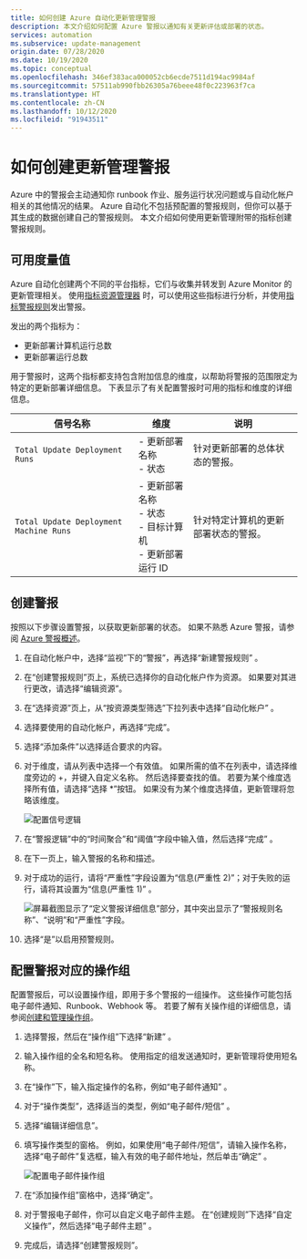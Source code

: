 ```yaml
---
title: 如何创建 Azure 自动化更新管理警报
description: 本文介绍如何配置 Azure 警报以通知有关更新评估或部署的状态。
services: automation
ms.subservice: update-management
origin.date: 07/28/2020
ms.date: 10/19/2020
ms.topic: conceptual
ms.openlocfilehash: 346ef383aca000052cb6ecde7511d194ac9984af
ms.sourcegitcommit: 57511ab990fbb26305a76beee48f0c223963f7ca
ms.translationtype: HT
ms.contentlocale: zh-CN
ms.lasthandoff: 10/12/2020
ms.locfileid: "91943511"
---
```

# <a name="how-to-create-alerts-for-update-management"></a>如何创建更新管理警报

Azure 中的警报会主动通知你 runbook 作业、服务运行状况问题或与自动化帐户相关的其他情况的结果。 Azure 自动化不包括预配置的警报规则，但你可以基于其生成的数据创建自己的警报规则。 本文介绍如何使用更新管理附带的指标创建警报规则。

## <a name="available-metrics"></a>可用度量值

Azure 自动化创建两个不同的平台指标，它们与收集并转发到 Azure Monitor 的更新管理相关。 使用[指标资源管理器](../../azure-monitor/platform/metrics-charts.md) 时，可以使用这些指标进行分析，并使用[指标警报规则](../../azure-monitor/platform/alerts-metric.md)发出警报。

发出的两个指标为：

* 更新部署计算机运行总数
* 更新部署运行总数

用于警报时，这两个指标都支持包含附加信息的维度，以帮助将警报的范围限定为特定的更新部署详细信息。 下表显示了有关配置警报时可用的指标和维度的详细信息。

|信号名称|维度|说明
|---|---|---|
|`Total Update Deployment Runs`|- 更新部署名称<br>- 状态 | 针对更新部署的总体状态的警报。|
|`Total Update Deployment Machine Runs`|- 更新部署名称</br>- 状态</br>- 目标计算机</br>- 更新部署运行 ID    |针对特定计算机的更新部署状态的警报。|

## <a name="create-alert"></a>创建警报

按照以下步骤设置警报，以获取更新部署的状态。 如果不熟悉 Azure 警报，请参阅 [Azure 警报概述](../../azure-monitor/platform/alerts-overview.md)。

1. 在自动化帐户中，选择“监视”下的“警报”，再选择“新建警报规则”  。

2. 在“创建警报规则”页上，系统已选择你的自动化帐户作为资源。 如果要对其进行更改，请选择“编辑资源”。

3. 在“选择资源”页上，从“按资源类型筛选”下拉列表中选择“自动化帐户” 。

4. 选择要使用的自动化帐户，再选择“完成”。

5. 选择“添加条件”以选择适合要求的内容。

6. 对于维度，请从列表中选择一个有效值。 如果所需的值不在列表中，请选择维度旁边的 \+，并键入自定义名称。 然后选择要查找的值。 若要为某个维度选择所有值，请选择“选择 \*”按钮。 如果没有为某个维度选择值，更新管理将忽略该维度。

    ![配置信号逻辑](./media/update-mgmt-manage-updates-for-vm/signal-logic.png)

7. 在“警报逻辑”中的“时间聚合”和“阈值”字段中输入值，然后选择“完成”   。

8. 在下一页上，输入警报的名称和描述。

9. 对于成功的运行，请将“严重性”字段设置为“信息(严重性 2)”；对于失败的运行，请将其设置为“信息(严重性 1)”  。

    ![屏幕截图显示了“定义警报详细信息”部分，其中突出显示了“警报规则名称”、“说明”和“严重性”字段。](./media/update-mgmt-manage-updates-for-vm/define-alert-details.png)

10. 选择“是”以启用预警规则。

## <a name="configure-action-groups-for-your-alerts"></a>配置警报对应的操作组

配置警报后，可以设置操作组，即用于多个警报的一组操作。 这些操作可能包括电子邮件通知、Runbook、Webhook 等。 若要了解有关操作组的详细信息，请参阅[创建和管理操作组](../../azure-monitor/platform/action-groups.md)。

1. 选择警报，然后在“操作组”下选择“新建” 。

2. 输入操作组的全名和短名称。 使用指定的组发送通知时，更新管理将使用短名称。

3. 在“操作”下，输入指定操作的名称，例如“电子邮件通知” 。

4. 对于“操作类型”，选择适当的类型，例如“电子邮件/短信” 。

5. 选择“编辑详细信息”。

6. 填写操作类型的窗格。 例如，如果使用“电子邮件/短信”，请输入操作名称，选择“电子邮件”复选框，输入有效的电子邮件地址，然后单击“确定”  。

    ![配置电子邮件操作组](./media/update-mgmt-manage-updates-for-vm/configure-email-action-group.png)

7. 在“添加操作组”窗格中，选择“确定”。

8. 对于警报电子邮件，你可以自定义电子邮件主题。 在“创建规则”下选择“自定义操作”，然后选择“电子邮件主题”  。

9. 完成后，请选择“创建警报规则”。

